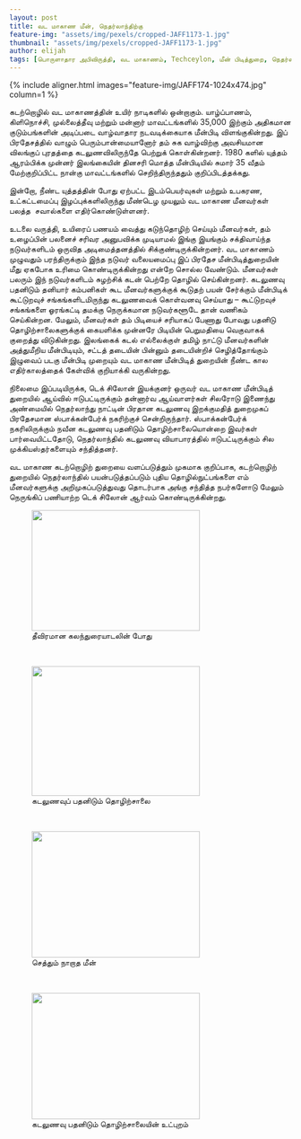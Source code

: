 ```yaml
---
layout: post
title: வட மாகாண மீன், நெதர்லாந்திற்கு
feature-img: "assets/img/pexels/cropped-JAFF1173-1.jpg"
thumbnail: "assets/img/pexels/cropped-JAFF1173-1.jpg"
author: elijah
tags: [பொருளாதார அபிவிருத்தி, வட மாகாணம், Techceylon, மீன் பிடித்துறை, நெதர்லாந்து]
---
```


{% include aligner.html images="feature-img/JAFF174-1024x474.jpg" column=1 %}

கடற்றொழில் வட மாகாணத்தின் உயிர் நாடிகளில் ஒன்றாகும். யாழ்ப்பாணம், கிளிநொச்சி, முல்லைத்தீவு மற்றும் மன்னார் மாவட்டங்களில் 35,000 இற்கும் அதிகமான குடும்பங்களின் அடிப்படை வாழ்வாதார நடவடிக்கையாக மீன்பிடி விளங்குகின்றது. இப் பிரதேசத்தில் வாழும் பெரும்பான்மையானோர் தம் சுக வாழ்விற்கு அவசியமான விலங்குப் புரதத்தை கடலுணவிலிருந்தே பெற்றுக் கொள்கின்றனர். 1980 களில் யுத்தம் ஆரம்பிக்க முன்னர் இலங்கையின் தினசரி மொத்த மீன்பிடியில் சுமார் 35 வீதம் மேற்குறிப்பிட்ட நான்கு மாவட்டங்களில் செறிந்திருந்ததும் குறிப்பிடத்தக்கது.

இன்றோ, நீண்ட யுத்தத்தின் போது ஏற்பட்ட இடம்பெயர்வுகள் மற்றும் உபகரண, உட்கட்டமைப்பு இழப்புக்களிலிருந்து மீண்டெழ முயலும் வட மாகாண மீனவர்கள் பலத்த  சவால்களை எதிர்கொண்டுள்ளனர்.

உடலை வருத்தி, உயிரைப் பணயம் வைத்து கடுந்தொழிற் செய்யும் மீனவர்கள், தம் உழைப்பின் பலனைச் சரிவர அனுபவிக்க முடியாமல் இங்கு இயங்கும் சக்திவாய்ந்த நடுவர்களிடம் ஒருவித அடிமைத்தனத்தில் சிக்குண்டிருக்கின்றனர். வட மாகாணம் முழுவதும் பரந்திருக்கும் இந்த நடுவர் வலையமைப்பு இப் பிரதேச மீன்பிடித்துறையின் மீது ஏகபோக உரிமை கொண்டிருக்கின்றது என்றே சொல்ல வேண்டும். மீனவர்கள் பலரும் இந் நடுவர்களிடம் சுழற்சிக் கடன் பெற்றே தொழில் செய்கின்றனர். கடலுணவு பதனிடும் தனியார் கம்பனிகள் கூட மீனவர்களுக்குக் கூடுதற் பயன் சேர்க்கும் மீன்பிடிக் கூட்டுறவுச் சங்கங்களிடமிருந்து கடலுணவைக் கொள்வனவு செய்யாது &#8211; கூட்டுறவுச் சங்கங்களை ஓரங்கட்டி தமக்கு நெருக்கமான நடுவர்களூடே தான் வணிகம் செய்கின்றன. மேலும், மீனவர்கள் தம் பிடியைச் சரியாகப் பேணாது போவது பதனிடு தொழிற்சாலைகளுக்குக் கையளிக்க முன்னரே பிடியின் பெறுமதியை வெகுவாகக் குறைத்து விடுகின்றது. இலங்கைக் கடல் எல்லைக்குள் தமிழ் நாட்டு மீனவர்களின் அத்துமீறிய மீன்பிடியும், சட்டத் தடையின் பின்னும் தடையின்றிச் செழித்தோங்கும் இழுவைப் படகு மீன்பிடி முறையும் வட மாகாண மீன்பிடித் துறையின் நீண்ட கால எதிர்காலத்தைக் கேள்விக் குறியாக்கி வருகின்றது.

நிலைமை இப்படியிருக்க, டெக் சிலோன் இயக்குனர் ஒருவர் வட மாகாண மீன்பிடித் துறையில் ஆய்வில் ஈடுபட்டிருக்கும் தன்னார்வ ஆய்வாளர்கள் சிலரோடு இணைந்து அண்மையில் நெதர்லாந்து நாட்டின் பிரதான கடலுணவு இறக்குமதித் துறைமுகப் பிரதேசமான ஸ்பாக்கன்பேர்க் நகரிற்குச் சென்றிருந்தார். ஸ்பாக்கன்பேர்க் நகரிலிருக்கும் நவீன கடலுணவு பதனிடும் தொழிற்சாலையொன்றை இவர்கள் பார்வையிட்டதோடு, நெதர்லாந்தில் கடலுணவு வியாபாரத்தில் ஈடுபட்டிருக்கும் சில முக்கியஸ்தர்களையும் சந்தித்தனர்.

வட மாகாண கடற்றொழிற் துறையை வளப்படுத்தும் முகமாக குறிப்பாக, கடற்றொழிற் துறையில் நெதர்லாந்தில் பயன்படுத்தப்படும் புதிய தொழில்நுட்பங்களை எம் மீனவர்களுக்கு அறிமுகப்படுத்துவது தொடர்பாக அங்கு சந்தித்த நபர்களோடு மேலும் நெருங்கிப் பணியாற்ற டெக் சிலோன் ஆர்வம் கொண்டிருக்கின்றது.

<figure style="width: 300px" class="wp-caption aligncenter"><img loading="lazy" class="size-medium" src="https://www.techceylon.org/wp-content/uploads/2018/03/Nether_visit_1-300x215.jpg" width="300" height="215" /><figcaption class="wp-caption-text">தீவிரமான கலந்துரையாடலின் போது</figcaption></figure>

&nbsp;

<figure style="width: 300px" class="wp-caption aligncenter"><img loading="lazy" class="size-medium" src="https://www.techceylon.org/wp-content/uploads/2018/03/Nether_visit_2-300x231.png" width="300" height="231" /><figcaption class="wp-caption-text">கடலுணவுப் பதனிடும் தொழிற்சாலை</figcaption></figure>

&nbsp;

<figure style="width: 300px" class="wp-caption aligncenter"><img loading="lazy" class="size-medium" src="https://www.techceylon.org/wp-content/uploads/2018/03/Nether_visit_3-300x225.jpg" width="300" height="225" /><figcaption class="wp-caption-text">செத்தும் நாறாத மீன்</figcaption></figure>

&nbsp;

<figure style="width: 300px" class="wp-caption aligncenter"><img loading="lazy" class="size-medium" src="https://www.techceylon.org/wp-content/uploads/2018/03/Nether_visit_4-300x225.jpg" width="300" height="225" /><figcaption class="wp-caption-text">கடலுணவு பதனிடும் தொழிற்சாலையின் உட்புறம்</figcaption></figure>